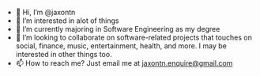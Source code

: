 - 👋 Hi, I’m @jaxontn
- 👀 I’m interested in alot of things
- 🌱 I’m currently majoring in Software Engineering as my degree
- 👀 I’m looking to collaborate on software-related projects that touches on social, finance, music, entertainment, health, and more.
     I may be interested in other things too.
- 📫 How to reach me? Just email me at jaxontn.enquire@gmail.com

<!---
jaxontn/jaxontn is a ✨ special ✨ repository because its `README.md` (this file) appears on your GitHub profile.
You can click the Preview link to take a look at your changes.
--->
